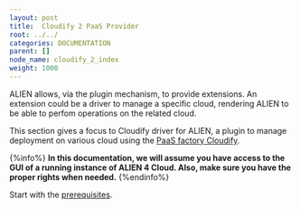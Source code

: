 ```yaml
---
layout: post
title:  Cloudify 2 PaaS Provider
root: ../../
categories: DOCUMENTATION
parent: []
node_name: cloudify_2_index
weight: 1000
---
```


ALIEN allows, via the plugin mechanism, to provide extensions. An extension could be a driver to manage a specific cloud, rendering ALIEN to be able to perfom operations on the related cloud.

This section gives a focus to Cloudify driver for ALIEN, a plugin to manage deployment on various cloud using the [PaaS factory Cloudify](http://getcloudify.org/ "cloudify").


{%info%}
**In this documentation, we will assume you have access to the GUI of a running instance of ALIEN 4 Cloud. Also, make sure you have the proper rights when needed.**
{%endinfo%}

Start with the [prerequisites](prerequisites.html).
